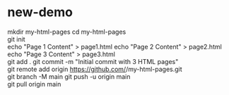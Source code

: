 # new-demo


mkdir my-html-pages
cd my-html-pages
<br>
git init
<br>
echo "<!DOCTYPE html><html><head><title>Page 1</title></head><body>Page 1 Content</body></html>" > page1.html
echo "<!DOCTYPE html><html><head><title>Page 2</title></head><body>Page 2 Content</body></html>" > page2.html
echo "<!DOCTYPE html><html><head><title>Page 3</title></head><body>Page 3 Content</body></html>" > page3.html
<br>
git add .
git commit -m "Initial commit with 3 HTML pages"
<br>
git remote add origin https://github.com/<your-username>/my-html-pages.git
<br>
git branch -M main
git push -u origin main
<br>
git pull origin main


